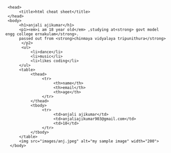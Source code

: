      <head>
          <title>html cheat sheet</title>
     </head>
     <body>
          <h1>anjali ajikumar</h1>
          <p1><em>i am 18 year old</em> ,studying at<strong> govt model engg college ernakulam</strong>.
          passed out from <strong>chinmaya vidyalaya tripunithura</strong>
           </p2>
           <ul>
               <li>dance</li>
               <li>music</li>
               <li>likes coding</li>
          </ul>
          <table>
               <thead>
                    <tr>
                         <th>name</th>
                         <th>email</th>
                         <th>age</th>
                    </tr>
               </thead>
               <tbody>
                    <tr>
                         <td>anjali ajikumar</td>
                         <td>anjaliajikumar903@gmail.com</td>
                         <td>18</td>
                    </tr>
               </tbody>
          </table>
          <img src="images/anj.jpeg" alt="my sample image" width="200">
      </body>

